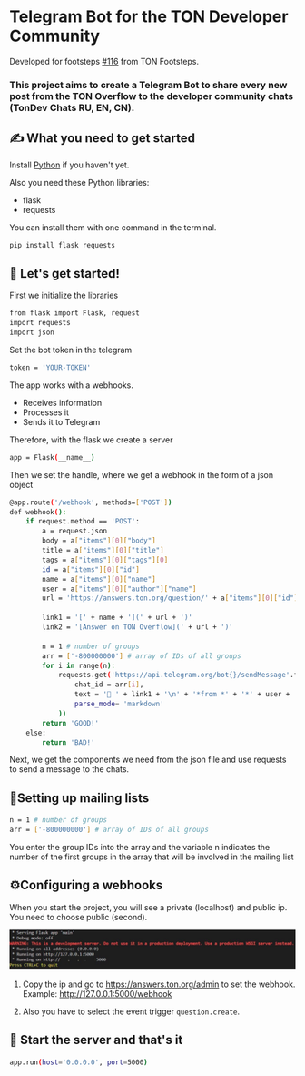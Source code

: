 # Telegram Bot for the TON Developer Community

Developed for footsteps [#116](https://github.com/ton-society/ton-footsteps/issues/116) from TON Footsteps.

### This project aims to create a Telegram Bot to share every new post from the TON Overflow to the developer community chats (TonDev Chats RU, EN, CN).

## ✍️ What you need to get started
Install [Python](https://www.python.org/) if you haven't yet.

Also you need these Python libraries:
 - flask
 - requests

You can install them with one command in the terminal.
```bash
pip install flask requests
```
## 🚀 Let's get started!

First we initialize the libraries
```bash
from flask import Flask, request
import requests
import json
```

Set the bot token in the telegram
```bash
token = 'YOUR-TOKEN'
```

The app works with a webhooks. 
* Receives information 
* Processes it
* Sends it to Telegram

Therefore, with the flask we create a server
```bash
app = Flask(__name__)
```

Then we set the handle, where we get a webhook in the form of a json object
```bash
@app.route('/webhook', methods=['POST'])
def webhook():
    if request.method == 'POST':
        a = request.json
        body = a["items"][0]["body"] 
        title = a["items"][0]["title"] 
        tags = a["items"][0]["tags"][0] 
        id = a["items"][0]["id"] 
        name = a["items"][0]["name"] 
        user = a["items"][0]["author"]["name"] 
        url = 'https://answers.ton.org/question/' + a["items"][0]["id"] + '/' 

        link1 = '[' + name + '](' + url + ')'
        link2 = '[Answer on TON Overflow](' + url + ')'
        
        n = 1 # number of groups
        arr = ['-800000000'] # array of IDs of all groups
        for i in range(n):
            requests.get('https://api.telegram.org/bot{}/sendMessage'.format(token), params=dict(
                chat_id = arr[i],
                text = '🔔 ' + link1 + '\n' + '*from *' + '*' + user + '*' + '\n\n' + body  + '\n\n' + '🔗 ' + link2,
                parse_mode= 'markdown'
            )) 
        return 'GOOD!'
    else:
        return 'BAD!'
```

Next, we get the components we need from the json file and use requests to send a message to the chats.

## 📨Setting up mailing lists

```bash
n = 1 # number of groups
arr = ['-800000000'] # array of IDs of all groups
```
You enter the group IDs into the array and the variable n indicates the number of the first groups in the array that will be involved in the mailing list

## ⚙️Configuring a webhooks 

When you start the project, you will see a private (localhost) and public ip. You need to choose public (second).

![image](/img/ip.png)

1) Copy the ip and go to https://answers.ton.org/admin to set the webhook. Example: http://127.0.0.1:5000/webhook

2) Also you have to select the event trigger `question.create`.

## 🚀 Start the server and that's it

```bash
app.run(host='0.0.0.0', port=5000)
```
